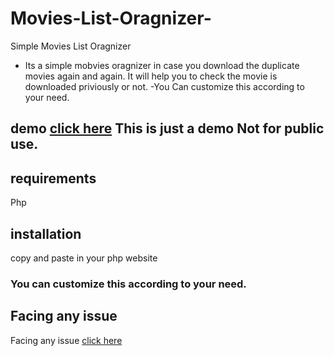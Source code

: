 # Movies-List-Oragnizer-
Simple Movies List Oragnizer
- Its a simple mobvies oragnizer in case you download the duplicate movies again and again. It will help you to check the movie is downloaded priviously or not. 
-You Can customize this according to your need.
## demo [click here](https://rahul13.000webhostapp.com/Movies-List-Oragnizer/Movies-List-Oragnizer--master/index.php) This is just a demo Not for public use.
## requirements 
Php
## installation 
copy and paste in your php website
### You can customize this according to your need.
## Facing any issue
Facing any issue [click here](https://github.com/nk932714/Movies-List-Oragnizer-/issues)
